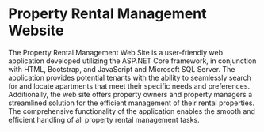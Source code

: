 # Property Rental Management Website
The Property Rental Management Web Site is a user-friendly web application developed utilizing the ASP.NET Core framework, in conjunction with HTML, Bootstrap, and JavaScript and Microsoft SQL Server. The application provides potential tenants with the ability to seamlessly search for and locate apartments that meet their specific needs and preferences. Additionally, the web site offers property owners and property managers a streamlined solution for the efficient management of their rental properties. The comprehensive functionality of the application enables the smooth and efficient handling of all property rental management tasks.





 
